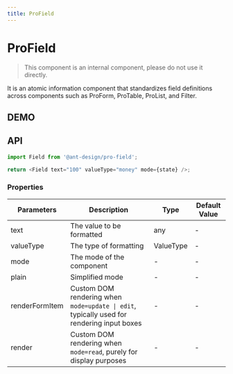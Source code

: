 ```yaml
---
title: ProField
---
```


# ProField

> This component is an internal component, please do not use it directly.

It is an atomic information component that standardizes field definitions across components such as ProForm, ProTable, ProList, and Filter.

## DEMO

<code src="../../../demos/field/base.tsx" ></code>

<code src="../../../demos/field/base_test.tsx" debug></code>

<code src="../../../demos/field/search-value.tsx" debug></code>

<code src="../../../demos/field/search-value-autoClearSearchValue.tsx" debug></code>

<code src="../../../demos/field/tree-select-search-value.tsx" debug></code>

<code src="../../../demos/field/select-request.tsx" debug></code>

## API

```typescript | pure
import Field from '@ant-design/pro-field';

return <Field text="100" valueType="money" mode={state} />;
```

### Properties

| Parameters | Description | Type | Default Value |
| --- | --- | --- | --- |
| text | The value to be formatted | any | - |
| valueType | The type of formatting | ValueType | - |
| mode | The mode of the component | - | - |
| plain | Simplified mode | - | - |
| renderFormItem | Custom DOM rendering when `mode=update \| edit`, typically used for rendering input boxes | - | - |
| render | Custom DOM rendering when `mode=read`, purely for display purposes | - | - |
